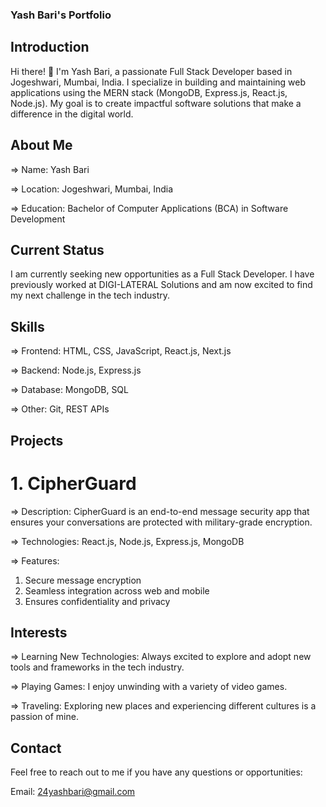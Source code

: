 ### Yash Bari's Portfolio

## Introduction

Hi there! 👋 I'm Yash Bari, a passionate Full Stack Developer based in Jogeshwari, Mumbai, India. I specialize in building and maintaining web applications using the MERN stack (MongoDB, Express.js, React.js, Node.js). My goal is to create impactful software solutions that make a difference in the digital world.

## About Me

=> Name: Yash Bari

=> Location: Jogeshwari, Mumbai, India

=> Education: Bachelor of Computer Applications (BCA) in Software Development


## Current Status

I am currently seeking new opportunities as a Full Stack Developer. I have previously worked at DIGI-LATERAL Solutions and am now excited to find my next challenge in the tech industry.

## Skills

=> Frontend: HTML, CSS, JavaScript, React.js, Next.js

=> Backend: Node.js, Express.js

=> Database: MongoDB, SQL

=> Other: Git, REST APIs


## Projects

# 1. CipherGuard

=> Description: CipherGuard is an end-to-end message security app that ensures your conversations are protected with military-grade encryption.

=> Technologies: React.js, Node.js, Express.js, MongoDB

=> Features:

1) Secure message encryption
2) Seamless integration across web and mobile
3) Ensures confidentiality and privacy

## Interests

=> Learning New Technologies: Always excited to explore and adopt new tools and frameworks in the tech industry.

=> Playing Games: I enjoy unwinding with a variety of video games.

=> Traveling: Exploring new places and experiencing different cultures is a passion of mine.


## Contact

Feel free to reach out to me if you have any questions or opportunities:

Email: 24yashbari@gmail.com

